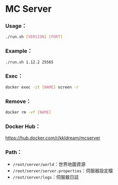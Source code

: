 # MC Server

### Usage：

```sh
./run.sh [VERSION] [PORT]
```

### Example：

```sh
./run.sh 1.12.2 25565
```

### Exec：

```sh
docker exec -it [NAME] screen -r
```

### Remove：

```sh
docker rm -vf [NAME]
```

### Docker Hub：

https://hub.docker.com/r/kkldream/mcserver

### Path：

* `/root/server/world`：世界地圖資源
* `/root/server/server.properties`：伺服器設定檔
* `/root/server/logs`：伺服器日誌